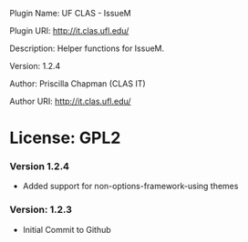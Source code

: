 Plugin Name: UF CLAS - IssueM

Plugin URI: http://it.clas.ufl.edu/

Description: Helper functions for IssueM.

Version: 1.2.4

Author: Priscilla Chapman (CLAS IT)

Author URI: http://it.clas.ufl.edu/

License: GPL2
==================



### Version 1.2.4
- Added support for non-options-framework-using themes

### Version: 1.2.3
- Initial Commit to Github
